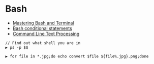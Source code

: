 # Bash

* [Mastering Bash and Terminal](https://www.blockloop.io/mastering-bash-and-terminal)
* [Bash conditional statements](http://tldp.org/LDP/Bash-Beginners-Guide/html/sect_07_01.html)
* [Command Line Text Processing](https://github.com/learnbyexample/Command-line-text-processing)

```
// Find out what shell you are in
▶ ps -p $$
```

```
▶ for file in *.jpg;do echo convert $file ${file%.jpg}.png;done
```